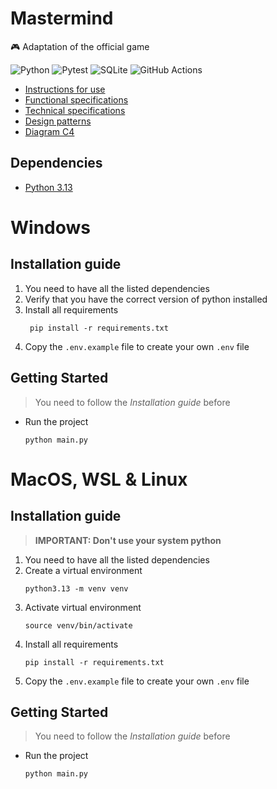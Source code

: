 # Mastermind

🎮 Adaptation of the official game

![Python](https://img.shields.io/badge/python-3670A0?style=for-the-badge&logo=python&logoColor=ffdd54)
![Pytest](https://img.shields.io/badge/pytest-%23ffffff.svg?style=for-the-badge&logo=pytest&logoColor=2f9fe3)
![SQLite](https://img.shields.io/badge/sqlite-%2307405e.svg?style=for-the-badge&logo=sqlite&logoColor=white)
![GitHub Actions](https://img.shields.io/badge/github%20actions-%232671E5.svg?style=for-the-badge&logo=githubactions&logoColor=white)

* [Instructions for use](docs/instructions-for-use.md)
* [Functional specifications](docs/functional-specifications.md)
* [Technical specifications](docs/technical-specifications.md)
* [Design patterns](docs/design-patterns.md)
* [Diagram C4](docs/diagram-c4.md)

## Dependencies

- [Python 3.13](https://www.python.org/)

# Windows

## Installation guide

1. You need to have all the listed dependencies
2. Verify that you have the correct version of python installed
3. Install all requirements
   ```shell
    pip install -r requirements.txt
    ```
4. Copy the `.env.example` file to create your own `.env` file

## Getting Started

> You need to follow the _Installation guide_ before

* Run the project
    ```shell
    python main.py
    ```

# MacOS, WSL & Linux

## Installation guide

> **IMPORTANT: Don't use your system python**

1. You need to have all the listed dependencies
2. Create a virtual environment
    ```shell
    python3.13 -m venv venv
    ```
3. Activate virtual environment
    ```shell
    source venv/bin/activate
    ```
4. Install all requirements
    ```shell
    pip install -r requirements.txt
    ```
5. Copy the `.env.example` file to create your own `.env` file

## Getting Started

> You need to follow the _Installation guide_ before

* Run the project
   ```shell
   python main.py
   ```

[//]: # (PROCEDURE2)
